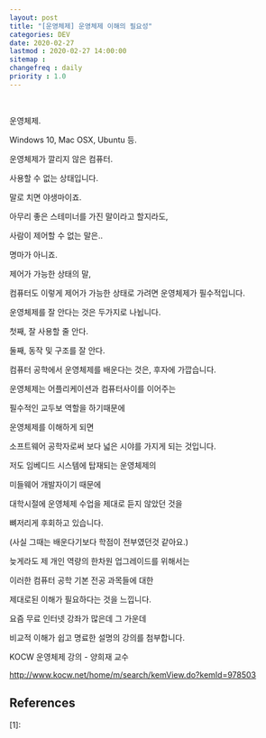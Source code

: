 ```yaml
---
layout: post
title: "[운영체제] 운영체제 이해의 필요성"
categories: DEV
date: 2020-02-27
lastmod : 2020-02-27 14:00:00
sitemap :
changefreq : daily
priority : 1.0
---
```


<br>

운영체제.

Windows 10, Mac OSX, Ubuntu 등.



운영체제가 깔리지 않은 컴퓨터. 

사용할 수 없는 상태입니다. 



말로 치면 야생마이죠. 

아무리 좋은 스테미너를 가진 말이라고 할지라도, 

사람이 제어할 수 없는 말은.. 

명마가 아니죠. 



제어가 가능한 상태의 말, 

컴퓨터도 이렇게 제어가 가능한 상태로 가려면 운영체제가 필수적입니다. 



운영체제를 잘 안다는 것은 두가지로 나뉩니다. 

첫째, 잘 사용할 줄 안다. 

둘째, 동작 및 구조를 잘 안다. 



컴퓨터 공학에서 운영체제를 배운다는 것은, 후자에 가깝습니다. 



운영체제는 어플리케이션과 컴퓨터사이를 이어주는 

필수적인 교두보 역할을 하기때문에 

운영체제를 이해하게 되면 

소프트웨어 공학자로써 보다 넓은 시야를 가지게 되는 것입니다. 



저도 임베디드 시스템에 탑재되는 운영체제의 

미들웨어 개발자이기 때문에

대학시절에 운영체제 수업을 제대로 듣지 않았던 것을

뼈저리게 후회하고 있습니다. 

(사실 그때는 배운다기보다 학점이 전부였던것 같아요.)



늦게라도 제 개인 역량의 한차원 업그레이드를 위해서는

이러한 컴퓨터 공학 기본 전공 과목들에 대한 

제대로된 이해가 필요하다는 것을 느낍니다. 



요즘 무료 인터넷 강좌가 많은데 그 가운데 

비교적 이해가 쉽고 명료한 설명의 강의를 첨부합니다. 



KOCW 운영체제 강의 - 양희재 교수

http://www.kocw.net/home/m/search/kemView.do?kemId=978503





## References

[1]: 

